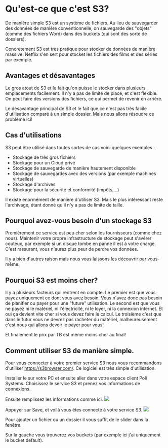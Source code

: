 # Qu'est-ce que c'est S3?

De manière simple S3 est un système de fichiers. Au lieu de sauvegarder des données de manière conventionnelle, on sauvegarde des "objets" (comme des fichiers Word) dans des buckets (qui sont des sorte de dossiers).

Concrètement S3 est très pratique pour stocker de données de manière massive. Netflix s'en sert pour stocket les fichiers des films et des séries par exemple.

## Avantages et désavantages

Le gros atout de S3 et le fait qu'on puisse le stocker dans plusieurs emplacements facilement.
Il n'y a pas de limite de place, et c'est flexible.
On peut faire des versions des fichiers, ce qui permet de revenir en arrière.

Le désavantage principal de S3 et le fait que ce n'est pas très facile d'utilisation comparé à un simple dossier.
Mais nous allons résoudre ce problème ici!

## Cas d'utilisations

S3 peut être utilisé dans toutes sortes de cas voici quelques exemples :

- Stockage de très gros fichiers
- Stockage pour un Cloud privé
- Stockage de sauvegarde de manière hautement disponible
- Stockage de sauvegardes avec des versions (par exemple machines virtuelles)
- Stockage d'archives
- Stockage pour la sécurité et conformité (impôts,...)

Il existe énormément de manière d'utiliser S3. Mais le plus intéressant reste l'archivage, étant donné qu'il n'y a pas de limite de taille.

## Pourquoi avez-vous besoin d'un stockage S3

Premièrement ce service est peu cher selon les fournisseurs (comme chez nous).
Maintenir votre propre infrastructure de stockage peut s'avérer couteux, par exemple si un disque tombe en panne il est à votre charge.
C'est rassurant, vous n'aurez plus peur de perdre vos données.

Il y a bien d'autres raison mais nous vous laissons les découvrir par vous-même.

## Pourquoi S3 est moins cher?

Il y a plusieurs facteurs qui rentrent en compte. 
Le premier est que vous payez uniquement ce dont vous avez besoin. Vous n'avez donc pas besoin de planifier ou payer pour une "future" utilisation.
Le second est que vous ne payez ni le matériel, ni l'électricité, ni le loyer, ni la connexion internet. Et oui ça devient vite cher si vous devez faire le calcul.
Le troisième c'est que dans le futur vous ne devrez pas racheter du matériel, malheureusement c'est nous qui allons devoir le payer pour vous!

Et finalement le prix par TB est même moins cher au final! 

## Comment utiliser S3 de manière simple.

Pour vous connecter à votre premier service S3 nous vous recommandons d'utiliser https://s3browser.com/.
Ce logiciel est très simple d'utilisation. 

Installer le sur votre PC et ensuite aller dans votre espace client Poli Systems.
Choisissez le service S3 et prenez vos informations de connexions.

Ensuite remplissez les informations comme ici.
![](https://i.imgur.com/f8JjwVT.png)

Appuyer sur Save, et voilà vous êtes connecté à votre service S3.
![](https://i.imgur.com/72kHUf4.png)

Pour ajouter un fichier ou un dossier il vous suffit de le slider dans la fenêtre.

Sur la gauche vous trouverez vos buckets (par exemple ici j'ai uniquement le bucket default).